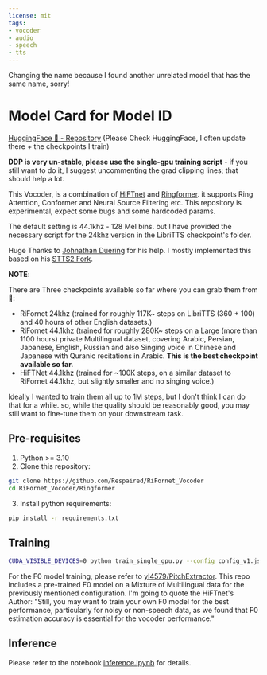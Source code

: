 ```yaml
---
license: mit
tags:
- vocoder
- audio
- speech
- tts
---
```


Changing the name because I found another unrelated model that has the same name, sorry!

# Model Card for Model ID

[HuggingFace 🤗 - Repository](https://huggingface.co/Respair/RiFornet_Vocoder) (Please Check HuggingFace, I often update there + the checkpoints I train)

**DDP is very un-stable, please use the single-gpu training script** - if you still want to do it, I suggest uncommenting the grad clipping lines; that should help a lot.

This Vocoder, is a combination of [HiFTnet](https://github.com/yl4579/HiFTNet) and [Ringformer](https://github.com/seongho608/RingFormer). it supports Ring Attention, Conformer and Neural Source Filtering etc.
This repository is experimental, expect some bugs and some hardcoded params.

The default setting is 44.1khz - 128 Mel bins. but I have provided the necessary script for the 24khz version in the LibriTTS checkpoint's folder.

Huge Thanks to [Johnathan Duering](https://github.com/duerig) for his help. I mostly implemented this based on his [STTS2 Fork](https://github.com/duerig/StyleTTS2/tree/main).


**NOTE**: 

There are Three checkpoints available so far where you can grab them from 🤗:
  - RiFornet 24khz (trained for roughly 117K~ steps on LibriTTS (360 + 100) and 40 hours of other English datasets.)
  - RiFornet 44.1khz (trained for roughly 280K~ steps on a Large (more than 1100 hours) private Multilingual dataset, covering Arabic, Persian, Japanese, English, Russian and also Singing voice in Chinese and Japanese with Quranic recitations in Arabic. **This is the best checkpoint available so far.**
  - HiFTNet 44.1khz (trained for ~100K steps, on a similar dataset to RiFornet 44.1khz, but slightly smaller and no singing voice.)

Ideally I wanted to train them all up to 1M steps, but I don't think I can do that for a while. so, while the quality should be reasonably good, you may still want to fine-tune them on your downstream task.

## Pre-requisites
1. Python >= 3.10
2. Clone this repository:
```bash
git clone https://github.com/Respaired/RiFornet_Vocoder
cd RiFornet_Vocoder/Ringformer
```
3. Install python requirements: 
```bash
pip install -r requirements.txt
```

## Training
```bash
CUDA_VISIBLE_DEVICES=0 python train_single_gpu.py --config config_v1.json --[args]
```
For the F0 model training, please refer to [yl4579/PitchExtractor](https://github.com/yl4579/PitchExtractor). This repo includes a pre-trained F0 model on a Mixture of Multilingual data for the previously mentioned configuration. I'm going to quote the HiFTnet's Author: "Still, you may want to train your own F0 model for the best performance, particularly for noisy or non-speech data, as we found that F0 estimation accuracy is essential for the vocoder performance." 

## Inference
Please refer to the notebook [inference.ipynb](https://github.com/Respaired/RiFornet_Vocoder/blob/main/RingFormer/inference.ipynb) for details.
